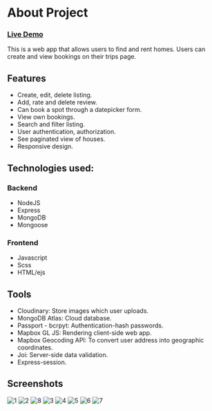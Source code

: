 # About Project
### **[Live Demo](https://lightbnb.herokuapp.com/)**
This is a web app that allows users to find and rent homes. Users can create and view bookings on their trips page. 
## Features
 * Create, edit, delete listing.
 * Add, rate and delete review.
 * Can book a spot through a datepicker form.
 * View own bookings.
 * Search and filter listing.
 * User authentication, authorization.
 * See paginated view of houses.
 * Responsive design.
## Technologies used:
 ### Backend
  * NodeJS
  * Express
  * MongoDB
  * Mongoose
 ### Frontend
  * Javascript
  * Scss
  * HTML/ejs
## Tools
  * Cloudinary: Store images which user uploads.
  * MongoDB Atlas: Cloud database.
  * Passport - bcrpyt: Authentication-hash passwords.
  * Mapbox GL JS: Rendering client-side web app.
  * Mapbox Geocoding API: To convert user address into geographic coordinates.
  * Joi: Server-side data validation.
  * Express-session. 
## Screenshots
  ![1](https://user-images.githubusercontent.com/75448998/159175239-f37c5d54-08cf-4c2f-a86b-486f8ca132c9.png)
  ![2](https://user-images.githubusercontent.com/75448998/159175251-1614944c-5189-44bd-abec-b4109c2036b2.png)
  ![8](https://user-images.githubusercontent.com/75448998/159175247-d72e4f29-a66f-415a-aec0-d70ede4bd609.png)
  ![3](https://user-images.githubusercontent.com/75448998/159175260-4a28908b-5a6e-4d03-a7e6-e7a558bbb8e4.png)
  ![4](https://user-images.githubusercontent.com/75448998/159175261-288d0dc5-9d51-42c5-a6e1-99689d311b59.png)
  ![5](https://user-images.githubusercontent.com/75448998/159175263-52915ecd-d348-4ac0-bda1-6d458a754d9c.png)
  ![6](https://user-images.githubusercontent.com/75448998/159175264-0087b14a-416e-444d-b97b-111d2f9568b4.png)
  ![7](https://user-images.githubusercontent.com/75448998/159175271-bf2c6887-e594-40db-80d8-cf542531bd0f.png)
